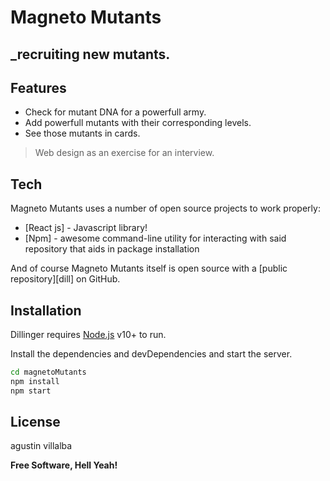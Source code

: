 # Magneto Mutants
## _recruiting new mutants.


## Features

-  Check for mutant DNA for a powerfull army.
- Add powerfull mutants with their corresponding levels.
- See those mutants in cards.



> Web design as an exercise for an interview.

## Tech

Magneto Mutants uses a number of open source projects to work properly:

- [React js] - Javascript library!
- [Npm] - awesome command-line utility for interacting with said repository that aids in package installation


And of course Magneto Mutants itself is open source with a [public repository][dill]
 on GitHub.

## Installation

Dillinger requires [Node.js](https://nodejs.org/) v10+ to run.

Install the dependencies and devDependencies and start the server.

```sh
cd magnetoMutants
npm install
npm start
```


## License

agustin villalba

**Free Software, Hell Yeah!**
